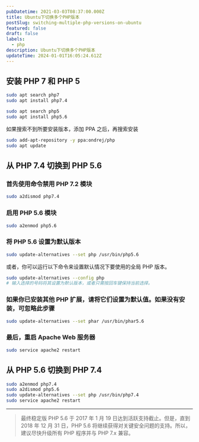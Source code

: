 ```yaml
---
pubDatetime: 2021-03-03T08:37:00.000Z
title: Ubuntu下切换多个PHP版本
postSlug: switching-multiple-php-versions-on-ubuntu
featured: false
draft: false
labels:
  - php
description: Ubuntu下切换多个PHP版本
updateTime: 2024-01-01T16:05:24.612Z
---
```


## 安装 PHP 7 和 PHP 5

```bash
sudo apt search php7
sudo apt install php7.4

sudo apt search php5
sudo apt install php5.6
```

如果搜索不到所要安装版本，添加 PPA 之后，再搜索安装

```bash
sudo add-apt-repository -y ppa:ondrej/php
sudo apt update

```

## 从 PHP 7.4 切换到 PHP 5.6

### 首先使用命令禁用 PHP 7.2 模块

```bash
sudo a2dismod php7.4
```

### 启用 PHP 5.6 模块

```bash
sudo a2enmod php5.6
```

### 将 PHP 5.6 设置为默认版本

```bash
sudo update-alternatives --set php /usr/bin/php5.6
```

或者，你可以运行以下命令来设置默认情况下要使用的全局 PHP 版本。

```bash
sudo update-alternatives --config php
# 输入选择的号码将其设置为默认版本，或者只需按回车键保持当前选择。
```

### 如果你已安装其他 PHP 扩展，请将它们设置为默认值。如果没有安装，可忽略此步骤

```bash
sudo update-alternatives --set phar /usr/bin/phar5.6
```

### 最后，重启 Apache Web 服务器

```bash
sudo service apache2 restart
```

## 从 PHP 5.6 切换到 PHP 7.4

```bash
sudo a2enmod php7.4
sudo a2dismod php5.6
sudo update-alternatives --set php /usr/bin/php7.4
sudo service apache2 restart
```

---

> 最终稳定版 PHP 5.6 于 2017 年 1 月 19 日达到活跃支持截止。但是，直到 2018 年 12 月 31 日，PHP 5.6 将继续获得对关键安全问题的支持。所以，建议尽快升级所有 PHP 程序并与 PHP 7.x 兼容。
